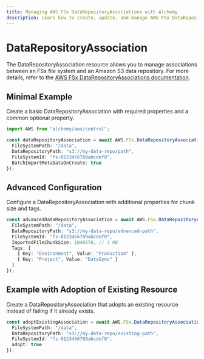 ```yaml
---
title: Managing AWS FSx DataRepositoryAssociations with Alchemy
description: Learn how to create, update, and manage AWS FSx DataRepositoryAssociations using Alchemy Cloud Control.
---
```


# DataRepositoryAssociation

The DataRepositoryAssociation resource allows you to manage associations between an FSx file system and an Amazon S3 data repository. For more details, refer to the [AWS FSx DataRepositoryAssociations documentation](https://docs.aws.amazon.com/fsx/latest/userguide/).

## Minimal Example

Create a basic DataRepositoryAssociation with required properties and a common optional property.

```ts
import AWS from "alchemy/aws/control";

const dataRepositoryAssociation = await AWS.FSx.DataRepositoryAssociation("basicAssociation", {
  FileSystemPath: "/data",
  DataRepositoryPath: "s3://my-data-repo/path",
  FileSystemId: "fs-0123456789abcdef0",
  BatchImportMetaDataOnCreate: true
});
```

## Advanced Configuration

Configure a DataRepositoryAssociation with additional properties for chunk size and tags.

```ts
const advancedDataRepositoryAssociation = await AWS.FSx.DataRepositoryAssociation("advancedAssociation", {
  FileSystemPath: "/data",
  DataRepositoryPath: "s3://my-data-repo/advanced-path",
  FileSystemId: "fs-0123456789abcdef0",
  ImportedFileChunkSize: 1048576, // 1 MB
  Tags: [
    { Key: "Environment", Value: "Production" },
    { Key: "Project", Value: "DataSync" }
  ]
});
```

## Example with Adoption of Existing Resource

Create a DataRepositoryAssociation that adopts an existing resource instead of failing if it already exists.

```ts
const adoptExistingAssociation = await AWS.FSx.DataRepositoryAssociation("existingAssociation", {
  FileSystemPath: "/data",
  DataRepositoryPath: "s3://my-data-repo/existing-path",
  FileSystemId: "fs-0123456789abcdef0",
  adopt: true
});
```